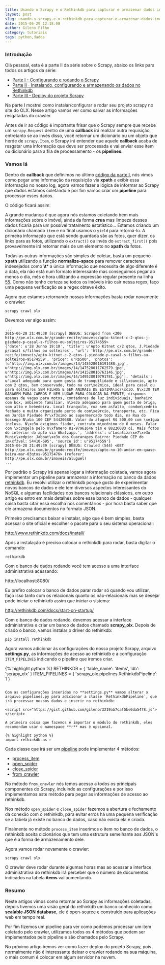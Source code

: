 ```yaml
---
title: Usando o Scrapy e o Rethinkdb para capturar e armazenar dados imobiliários - Parte II
layout: post
slug: usando-o-scrapy-e-o-rethinkdb-para-capturar-e-armazenar-dados-imobiliarios-parte-ii
date: 2015-06-29 12:18:00
author: Gileno Filho
category: tutoriais
tags: python,dados
---
```


### Introdução

Olá pessoal, esta é a parte II da série sobre o Scrapy, abaixo os links para todos os artigos da série:

- [Parte I - Configurando e rodando o Scrapy](http://gilenofilho.com.br/usando-o-scrapy-e-o-rethinkdb-para-capturar-e-armazenar-dados-imobiliarios-parte-i/)
- [Parte II - Instalando, configurando e armazenando os dados no Rethinkdb](http://gilenofilho.com.br/usando-o-scrapy-e-o-rethinkdb-para-capturar-e-armazenar-dados-imobiliarios-parte-ii/)
- [Parte III - Deploy do projeto Scrapy](http://gilenofilho.com.br/usando-o-scrapy-e-o-rethinkdb-para-capturar-e-armazenar-dados-imobiliarios-parte-iii/)

Na parte I mostrei como instalar/configurar e rodar seu projeto scrapy no site do OLX. Nesse artigo vamos ver como salvar as informações resgatadas do crawler.

Antes de ir ao código é importante frisar que o Scrapy sempre que recebe um `scrapy.Request` dentro de uma **callback** irá realizar outra requisição, entretanto se ao invés disso, você retornar um dicionário ou um objeto que herde de `scrapy.Item`, o Scrapy irá entender que aquele **callback** acaba de resgatar uma informação que deve ser processada e vai enviar esse item ou dicionário para a fila de processamento - os **pipelines**.

### Vamos lá

Dentro do **callback** que definimos no último [código da parte I](https://gist.github.com/gileno/39d3d663a314a56c8e2b#file-olx-py), nós vimos como pegar uma informação da requisição via **xpath** e exibir essa informação no nosso log, agora vamos fazer a lógica de informar ao Scrapy que dados estamos coletando e por fim vamos criar um **pipeline** para processar esses dados.

O código ficará assim:

<script src="https://gist.github.com/gileno/6fbc0cbf1fed942b85de.js"></script>

A grande mudança é que agora nós estamos coletando bem mais informações sobre o imóvel, ainda da forma **crua** mas limpeza desses dados ficaria para um possível tratamento estatístico... Estamos criando um dicionário chamado `item` e no final usamos o `yield` para retorná-lo. A primeira informação que está sendo guardada são as fotos, quer dizer, os links para as fotos, utilizando o `extract()` ou invés do `extract_first()` pois provavelmente irá retornar mais de um elemento no **xpath** da fotos.

Todas as outras informações são simples de coletar, basta um pequeno **xpath** utilizando a função **normalize-space** para remover caracteres indesejados como **\t*** a única informação que necessita de algo diferente é a data, ela não está num formato interessante mas conseguimos pegar ao menos o dia, mês e hora utilizando a expressão regular presente na linha [55](https://gist.github.com/gileno/6fbc0cbf1fed942b85de#file-olx-py-L55). Como não tenho certeza se todos os imóveis irão cair nessa regex, faço uma pequena verificação se a regex obteve êxito.

Agora que estamos retornando nossas informações basta rodar novamente o crawler:

```
scrapy crawl olx
```

Devemos ver algo assim:

```
...
2015-06-28 21:49:38 [scrapy] DEBUG: Scraped from <200 http://pe.olx.com.br/grande-recife/imoveis/apto-kitnet-c-2-qtos-j-piedade-p-casal-s-filhos-ou-solteiros-95174559>
{'date': u'28 Junho 19:10', 'title': u'Apto Kitnet c/2 qtos, J.Piedade p/casal s/filhos ou solteiros', 'url': 'http://pe.olx.com.br/grande-recife/imoveis/apto-kitnet-c-2-qtos-j-piedade-p-casal-s-filhos-ou-solteiros-95174559', 'price': u'R$500', 'photos': [u'http://img.olx.com.br/images/14/145528016191488.jpg', u'http://img.olx.com.br/images/14/147528011762579.jpg', u'http://img.olx.com.br/images/14/141528016763146.jpg', u'http://img.olx.com.br/images/14/149528019791781.jpg'], 'details': u'Local adequado para quem gosta de tranquilidade e sil\xeancio, apto com 2 qtos, bem conservado, todo na cer\xe2mica, ideal para casal ou para solteiros SEM FILHOS E SEM ANIMAIS DE ESTIMA\xc7\xc3O. N\xc3O TEM GARAGEM PARA CARROS E NEM LUGAR PARA COLOCAR NA FRENTE, dispomos apenas de vagas para motos, contadores de luz individuais, banheiro com box, ambiente familiar, n\xe3o adequado para quem gosta de briga, som alto e bebedeira. Local tranquilo, rua sem asfalto, condom\xednio fechado e muito organizado perto de com\xe9rcio, transporte, etc. Fica em Jardim Piedade Pr\xf3ximo ao supermercado todo dia, na Rua do Sossego N\xba 100 CEP 54420680. Valor do aluguel R$ 500,00 com \xe1gua inclusa. N\xe3o exigimos fiador, contrato m\xednimo de 6 meses. Falar com \xc2ngela pelo n\xfamero 81-97961646 tim e 88226083 oi. Mais fotos do interior do apto via Whatzapp.', 'address': u'Localiza\xe7\xe3o Munic\xedpio: Jaboat\xe3o dos Guararapes Bairro: Piedade CEP do im\xf3vel: 54410-695', 'source_id': u'95174559'}
2015-06-28 21:49:39 [scrapy] DEBUG: Crawled (544) <GET http://pe.olx.com.br/grande-recife/imoveis/apto-no-10-andar-em-quase-beira-mar-03qtos-95175476> (referer: http://pe.olx.com.br/imoveis/aluguel)
...
```

Por padrão o Scrapy irá apenas logar a informação coletada, vamos agora implementar um pipeline para armazenar a informação no banco da dados [rethinkdb](http://www.rethinkdb.com/). Eu resolvi utilizar o rethinkdb porque gosto de experimentar novos bancos de dados e ele tem diversos aspectos interessantes do NoSQL e algumas facilidades dos bancos relacionais clássicos, em outro artigo eu entro em mais detalhes sobre esse banco de dados - qualquer coisa basta citar essa escolha nos comentários - por hora basta saber que ele armazena documentos no formato JSON.

Primeiro precisamos baixar e instalar, algo que é bem simples, basta acessar o site oficial e escolher o pacote para o seu sistema operacional:

http://www.rethinkdb.com/docs/install/

Após a instalação é preciso colocar o rethinkdb para rodar, basta digitar o comando:

```
rethinkdb
```

Com o banco de dados rodando você tem acesso a uma interface administrativa acessando:

http://localhost:8080/

Eu prefiro colocar o banco de dados parar rodar só quando vou utilizar, faço isso tanto com os relacionais quanto os não-relacionais mas se desejar pode iniciar o rethinkdb assim que iniciar o sistema:

http://rethinkdb.com/docs/start-on-startup/

Com o banco de dados rodando, devemos acessar a interface administrativa e criar um banco de dados chamado **scrapy_olx**. Depois de criado o banco, vamos instalar o driver do rethinkdb:

```
pip install rethinkdb
```

Agora vamos adicionar às configurações do nosso projeto Scrapy, arquivo **settings.py**, as informações de acesso ao rethinkdb e a configuração `ITEM_PIPELINES` indicando o pipeline que iremos criar.

{% highlight python %}
RETHINKDB = {
    'table_name': 'items', 'db': 'scrapy_olx'
}
ITEM_PIPELINES = {
    'scrapy_olx.pipelines.RethinkdbPipeline': 1
}
```

Com as configurações inseridas no **settings.py** vamos alterar o arquivo pipelines.py para adicionar a classe `RethinkdbPipeline`, que irá processar nossos dados e inserir no rethinkdb:

<script src="https://gist.github.com/gileno/3219ab7caf5be6da5478.js"></script>

A primeira coisa que fazemos é importar o módulo do rethinkdb, eles recomendam usar o namespace **r** mas é opcional.

{% highlight python %}
import rethinkdb as r
```

Cada classe que irá ser um [pipeline](http://doc.scrapy.org/en/1.0/topics/item-pipeline.html#item-pipeline) pode implementar 4 métodos:

- [process_item](http://doc.scrapy.org/en/1.0/topics/item-pipeline.html#process_item)
- [open_spider](http://doc.scrapy.org/en/1.0/topics/item-pipeline.html#open_spider)
- [close_spider](http://doc.scrapy.org/en/1.0/topics/item-pipeline.html#close_spider)
- [from_crawler](http://doc.scrapy.org/en/1.0/topics/item-pipeline.html#from_crawler)

No método `from_crawler` nós temos acesso a todos os principais componentes do Scrapy, incluindo as configurações e por isso implementamos este método para pegar as informações de acesso ao rethinkdb.

Nos método `open_spider` e `close_spider` fazemos a abertura e fechamento da conexão com o rethinkdb, para evitar erros há uma pequena verificação se a tabela já existe no banco de dados, caso não exista ela é criada.

Finalmente no método `process_item` inserimos o item no banco de dados, o rethinkdb aceita dicionários que tem uma estrutura semelhante aos JSON's que é a forma de armazenamento dele.

Agora vamos rodar novamente o crawler:

```
scrapy crawl olx
```

O crawler deve rodar durante algumas horas mas ao acessar a interface administrativa do rethinkdb irá perceber que o número de documentos indicados na tabela **items** vai aumentando.

### Resumo

Neste artigos vimos como retornar ao Scrapy as informações coletadas, depois tivemos uma visão geral do rethinkdb um banco conhecido como **scalable JSON database**, ele é open-source e construído para aplicações web em tempo real.

Por fim fizemos um pipeline para ver como podemos processar um item coletado pelo crawler, utilizamos todos os 4 métodos que podem ser implementados pelo pipeline e são chamados pelo Scrapy.

No próximo artigo iremos ver como fazer deploy do projeto Scrapy, pois normalmente não é interessante deixar o crawler rodando na sua máquina, o mais comum é colocar em algum servidor na nuvem.
